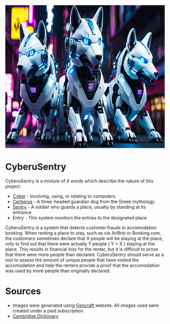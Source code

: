 <img src="https://github.com/Fapannen/CyberuSentry/blob/main/img/v1.png" width="800" height="450" />

# CyberuSentry
CyberuSentry is a mixture of 4 words which describe the nature of this project.
  - [Cyber](https://dictionary.cambridge.org/dictionary/english/cyber) - Involving, using, or relating to computers 
  - [Cerberus](https://en.wikipedia.org/wiki/Cerberus) - A three-headed guardian dog from the Greek mythology
  - [Sentry](https://dictionary.cambridge.org/dictionary/english/sentry) - A soldier who guards a place, usually by standing at its entrance
  - Entry - This system monitors the entries to the designated place

CyberuSentry is a system that detects customer frauds in accomodation booking. When renting a place to stay, such as via AirBnb or Booking.com, the customers sometimes declare that X people will be staying
at the place, only to find out that there were actually Y people ( Y > X ) staying at the place. This results in financial loss for the renter, but it is difficult to prove that there were more people than
declared. CyberuSentry should serve as a tool to assess the amount of unique people that have visited the accomodation and help the renters provide a proof that the accomodation was used by more people than
originally declared.

# Sources
- Images were generated using [Gencraft](https://gencraft.com/) website. All images used were created under a paid subscription.
- [Cambridge Dictionary](https://dictionary.cambridge.org/)
